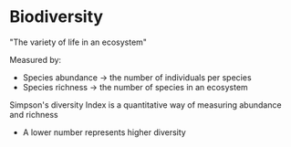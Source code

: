 # Biodiversity

"The variety of life in an ecosystem"

Measured by:
- Species abundance -> the number of individuals per species
- Species richness -> the number of species in an ecosystem

Simpson's diversity Index is a quantitative way of measuring abundance and richness
- A lower number represents higher diversity

